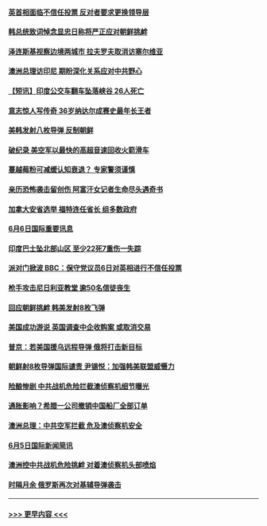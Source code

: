 #### [英首相面临不信任投票 反对者要求更换领导层](../pages/prog202/a103448666.md?t=06070450) 
#### [韩总统致词悼念显忠日称将严正应对朝鲜挑衅](../pages/prog202/a103448549.md?t=06070450) 
#### [泽连斯基视察边境两城市 拉夫罗夫取消访塞尔维亚](../pages/prog202/a103448551.md?t=06070450) 
#### [澳洲总理访印尼 期盼深化关系应对中共野心](../pages/prog202/a103448547.md?t=06070450) 
#### [【短讯】印度公交车翻车坠落峡谷 26人死亡](../pages/prog202/a103448545.md?t=06070450) 
#### [意志惊人写传奇 36岁纳达尔成赛史最年长王者](../pages/prog202/a103448555.md?t=06070450) 
#### [美韩发射八枚导弹 反制朝鲜](../pages/prog202/a103448541.md?t=06070450) 
#### [破纪录 美空军以最快的高超音速回收火箭滑车](../pages/prog202/a103448337.md?t=06070450) 
#### [蔓越莓粉可减缓认知衰退？ 专家警须谨慎](../pages/prog202/a103448320.md?t=06070450) 
#### [亲历恐怖袭击留创伤 阿富汗女记者生命尽头遇奇书](../pages/prog202/a103447620.md?t=06070450) 
#### [加拿大安省选举 福特连任省长 组多数政府](../pages/prog202/a103448294.md?t=06070450) 
#### [6月6日国际重要讯息](../pages/prog202/a103448286.md?t=06070450) 
#### [印度巴士坠北部山区 至少22死7重伤一失踪](../pages/prog202/a103448219.md?t=06070450) 
#### [派对门掀波 BBC：保守党议员6日对英相进行不信任投票](../pages/prog202/a103448182.md?t=06070450) 
#### [枪手攻击尼日利亚教堂 逾50名信徒丧生](../pages/prog202/a103448047.md?t=06070450) 
#### [回应朝鲜挑衅 韩美发射8枚飞弹](../pages/prog202/a103448010.md?t=06070450) 
#### [美国成功游说 英国调查中企收购案 或取消交易](../pages/prog202/a103447845.md?t=06070450) 
#### [普京：若美国援乌远程导弹 俄将打击新目标](../pages/prog202/a103447851.md?t=06070450) 
#### [朝鲜射8枚导弹国际谴责 尹锡悦：加强韩美联盟威慑力](../pages/prog202/a103447855.md?t=06070450) 
#### [险酿惨剧 中共战机危险拦截澳侦察机细节曝光](../pages/prog202/a103447831.md?t=06070450) 
#### [通胀影响？希腊一公司撤销中国船厂全部订单](../pages/prog202/a103447795.md?t=06070450) 
#### [澳洲总理：中共空军拦截 危及澳侦察机安全](../pages/prog202/a103447704.md?t=06070450) 
#### [6月5日国际新闻简讯](../pages/prog202/a103447710.md?t=06070450) 
#### [澳洲控中共战机危险挑衅 对着澳侦察机头部喷焰](../pages/prog202/a103447697.md?t=06070450) 
#### [时隔月余 俄罗斯再次对基辅导弹袭击](../pages/prog202/a103447708.md?t=06070450) 

----
#### [ >>> 更早内容 <<< ](../indexes/prog202-earlier.md)
